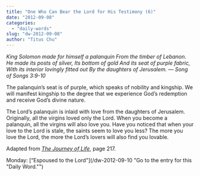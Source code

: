 ```yaml
---
title: "One Who Can Bear the Lord for His Testimony (6)"
date: "2012-09-08"
categories: 
  - "daily-words"
slug: "dw-2012-09-08"
author: "Titus Chu"
---
```


_King Solomon made for himself a palanquin_ _From the timber of Lebanon._ _He made its posts of silver,_ _Its bottom of gold_ _And its seat of purple fabric,_ _With its interior lovingly fitted out_ _By the daughters of Jerusalem._ _— Song of Songs 3:9-10_

The palanquin’s seat is of purple, which speaks of nobility and kingship. We will manifest kingship to the degree that we experience God’s redemption and receive God’s divine nature.

The Lord’s palanquin is inlaid with love from the daughters of Jerusalem. Originally, all the virgins loved only the Lord. When you become a palanquin, all the virgins will also love you. Have you noticed that when your love to the Lord is stale, the saints seem to love you less? The more you love the Lord, the more the Lord’s lovers will also find you lovable.

Adapted from _[The Journey of Life](/book-journey "Go to the listing for this book.")_, page 217.

Monday: [“Espoused to the Lord"](/dw-2012-09-10 "Go to the entry for this "Daily Word."")
